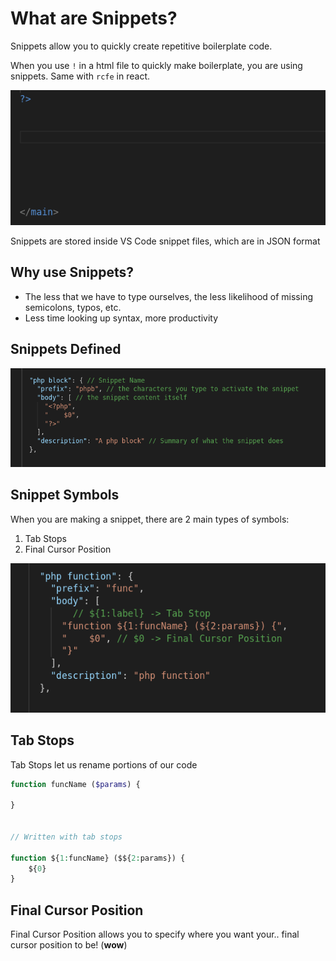 # What are Snippets?

Snippets allow you to quickly create repetitive boilerplate code.

When you use `!` in a html file to quickly make boilerplate, you are using snippets. Same with `rcfe` in react.

![](images/snippetQuickDemo.gif)

Snippets are stored inside VS Code snippet files, which are in JSON format

## Why use Snippets?
- The less that we have to type ourselves, the less likelihood of missing semicolons, typos, etc.
- Less time looking up syntax, more productivity

## Snippets Defined

![](images/snippetsDefined.png)

## Snippet Symbols

When you are making a snippet, there are 2 main types of symbols:
1. Tab Stops
2. Final Cursor Position

![](images/snippetsSymbols.png)

## Tab Stops

Tab Stops let us rename portions of our code

```php
function funcName ($params) {
    
}


// Written with tab stops

function ${1:funcName} ($${2:params}) {
    ${0}
}

```

## Final Cursor Position

Final Cursor Position allows you to specify where you want your.. final cursor position to be! (**wow**)